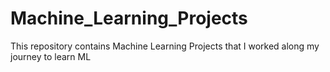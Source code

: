 # Machine_Learning_Projects
This repository contains Machine Learning Projects that I worked along my journey to learn ML
